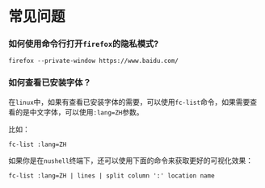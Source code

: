 # 常见问题

### 如何使用命令行打开`firefox`的隐私模式?

```
firefox --private-window https://www.baidu.com/
``` 

### 如何查看已安装字体？

在`linux`中，如果有查看已安装字体的需要，可以使用`fc-list`命令，如果需要查看的是中文字体，可以使用`:lang=ZH`参数。

比如：
```shell
fc-list :lang=ZH
```

如果你是在`nushell`终端下，还可以使用下面的命令来获取更好的可视化效果：

```nushell
fc-list :lang=ZH | lines | split column ':' location name
```
